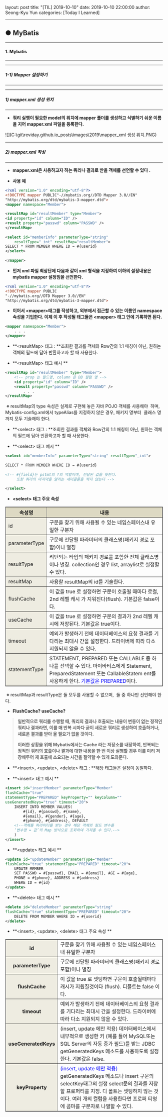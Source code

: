 layout: post
title:  "[TIL] 2019-10-10"
date:   2019-10-10 22:00:00
author: Seong-Kyu Yun
categories: [Today I Learned]











------

## ● MyBatis







------

#### 1.  Mybatis

------



------

##### 1-1) Mapper 설정하기

------



------

##### 1) mapper.xml 생성 위치

---

- **쿼리 실행이 필요한 model의 위치에 mapper 폴더를 생성하고
  식별하기 쉬운 이름을 지어 mapper.xml 파일을 등록한다.**

![](C:\git\reviday.github.io\_posts\images\2019\mapper_xml 생성 위치.PNG)





------

##### 2) mapper.xml 작성

---

- **mapper.xml은 사용하고자 하는 쿼리나 결과로 받을 객체를 선언할 수 있다 .**

- **사용 예**

```xml
<?xml version="1.0" encoding="utf-8"?>
<!DOCTYPE mapper PUBLIC"-//mybatis.org//DTD Mapper 3.0//EN"
"http://mybatis.org/dtd/mybatis-3-mapper.dtd">
<mapper namespace="Member">
    
<resultMap id="resultMember" type="Member">
<id property="id" column="ID" />
<result property="passwd" column="PASSWD" />
</resultMap>
    
<select id="memberInfo" parameterType="string"
	resultType="_int" resultMap="resultMember">
SELECT * FROM MEMBER WHERE ID = #{userid}
</select>
    
</mapper>
```



- **먼저 xml 파일 최상단에 다음과 같이 xml 형식을 지정하여
  이하의 설정내용은 mybatis mapper 설정임을 선언한다.**

```xml
<?xml version="1.0" encoding="utf-8"?>
<!DOCTYPE mapper PUBLIC
"-//mybatis.org//DTD Mapper 3.0//EN"
"http://mybatis.org/dtd/mybatis-3-mapper.dtd">
```



- **이어서  &#60;mapper&#62;태그를 작성하고, 외부에서 접근할 수 있는 이름인
  namespace 속성을 기입한다. 이제 이 후 작성될 태그들은 &#60;mapper&#62;
  태그 안에 기록하면 된다.**

```xml
<mapper namespace="Member">
	. . .
</mapper>
```



- **&#60;resultMap&#62; 태그 : **조회한 결과를 객체와 Row간의 1:1 매칭이 아닌,
  									원하는 객체의 필드에 담아 반환하고자 할 때 사용한다.

- **&#60;resultMap&#62; 태그  예시 **

```xml
<resultMap id="resultMember" type="Member">
	<!-- prop 는 필드명, column 은 DB 컬럼 명 -->
	<id property="id" column="ID" />
	<result property="passwd" column="PASSWD" />
		. . .
</resultMap>
```

​	※ resultMap의 type 속성은 실제로 구현해 놓은 자바 POJO 객체를 사용해야
​	하며, Mybatis-config.xml에서 typeAlias를 지정하지 않은 경우, 패키지 명부터
​	클래스 명까지 모두 기술해야 한다.





- **&#60;select&#62; 태그 : **조회한 결과를 객체와 Row간의 1:1 매칭이 아닌,
  									원하는 객체의 필드에 담아 반환하고자 할 때 사용한다.

- **&#60;select&#62; 태그  예시 **

```xml
<select id="memberInfo" parameterType="string" resultType="_int">
                 
SELECT * FROM MEMBER WHERE ID = #{userid}
                 
<!-- #{field}는 pstmt의 ?의 역할이며, 전달된 값을 뜻한다. 
     또한 쿼리의 마지막을 알리는 세미콜론을 찍지 않는다 -->
                 
</select>
```



- **&#60;select&#62; 태그  주요 속성**

<table border="1">
    <tr style="background-color: rgb(221,217,195)">
        <th>속성명</th>
        <th>내용</th>
    </tr>
    <tr>
        <td style="background-color: rgb(238,236,225)">id</td>
        <td>구문을 찾기 위해 사용될 수 있는 네임스페이스내 유일한 구분자</td>
    </tr>
    <tr>
        <td style="background-color: rgb(238,236,225)">parameterType</td>
        <td>구문에 전달될 파라미터의 클래스명(패키지 경로 포함)이나 별칭</td>
    </tr>
    <tr>
        <td style="background-color: rgb(238,236,225)">resultType</td>
        <td>리턴되는 타입의 패키지 경로를 포함한 전체 클래스명이나 별칭.
            collection인 경우 list, arraylist로 설정할 수 있다.</td>
    </tr>
    <tr>
        <td style="background-color: rgb(238,236,225)">resultMap</td>
        <td>사용할 resultMap의 id를 기술한다.</td>
    </tr>
    <tr>
        <td style="background-color: rgb(238,236,225)">flushCache</td>
        <td>이 값을 true 로 설정하면 구문이 호출될 때마다 로컬, 2nd 레벨 캐시
            가 지워진다(flush). 기본값은 false이다.</td>
    </tr>
    <tr>
        <td style="background-color: rgb(238,236,225)">useCache</td>
        <td>이 값을 true 로 설정하면 구문의 결과가 2nd 레벨 캐시에 저장된다.
            기본값은 true이다.</td>
    </tr>
    <tr>
        <td style="background-color: rgb(238,236,225)">timeout</td>
        <td>예외가 발생하기 전에 데이터베이스의 요청 결과를 기다리는 최대시
            간을 설정한다. 드라이버에 따라 다소 지원되지 않을 수 있다.</td>
    </tr>
    <tr>
        <td style="background-color: rgb(238,236,225)">statementType</td>
        <td>STATEMENT, PREPARED 또는 CALLABLE 중 하나를 선택할 수 있다.
            마이바티스에게 Statement, PreparedStatement 또는 CallableStatem
            ent를 사용하게 한다. <span style="color:blue">기본값은 PREPARED</span>이다.</td>
    </tr>
</table>

​	※ resultMap과 resultType은 둘 모두를 사용할 수 없으며,
​		둘 중 하나만 선언해야 한다.



- **FlushCache? useCache?**

> **일반적으로 쿼리를 수행할 때, 쿼리의 결과나 호출되는 내용이 변동이 없는
> 정적인 쿼리나 결과라면, 이를 매 반복 시마다 굳이 새로운 쿼리로 생성하여
> 호출하거나, 새로운 결과를 받아 올 필요가 없을 것이다.**
>
> **이러한 상황을 위해 Mybatis에서는 Cache 라는 저장소를 내장하여,
> 반복되는 정적인 쿼리의 호출이나 결과에 대한 내용을 한 번 이상 실행할
> 경우 이를 미리 저장해두어 재 호출에 소요되는 시간을 절약할 수 있게
> 도와준다.**



- **&#60;insert&#62;, &#60;update&#62;, &#60;delete&#62; 태그 : **해당 태그들은 설정이 동일하다.

- **&#60;insert&#62; 태그  예시 **

```xml
<insert id="insertMember" parameterType="Member"
flushCache="true"
statementType="PREPARED" keyProperty="" keyColumn=""
useGeneratedKeys="true" timeout="20">
    INSERT INTO MEMBER VALUES(
   	 	#{id}, #{passwd}, #{name},
   	 	#{email}, #{gender}, #{age},
    	#{phone}, #{address}, DEFAULT
    <!--객체를 파라미터를 받는 경우 해당 객체의 필드 변수를
	‘변수명 = 값’의 Map 방식으로 조회하여 가져올 수 있다.-->
	)
</insert>
```

- **&#60;update&#62; 태그  예시 **

```xml
<update id="updateMember" parameterType="Member"
flushCache="true" statementType="PREPARED" timeout="20">
    UPDATE MEMBER
    SET PASSWD = #{passwd}, EMAIL = #{email}, AGE = #{age},
    PHONE = #{phone}, ADDRESS = #{address}
    WHERE ID = #{id}
</update>
```

- **&#60;delete&#62; 태그  예시 **

```xml
<delete id="deleteMember" parameterType="string"
flushCache="true" statementType="PREPARED" timeout="20">
	DELETE FROM MEMBER WHERE ID = #{userid}
</delete>
```



- **&#60;insert&#62;, &#60;update&#62;, &#60;delete&#62; 태그 주요 속성 **

<table border="1">
    <tr>
        <th style="background-color: rgb(238,236,225)">id</th>
        <td>구문을 찾기 위해 사용될 수 있는 네임스페이스내 유일한 구분자</td>
    </tr>
    <tr>
        <th style="background-color: rgb(238,236,225)">parameterType</th>
        <td>구문에 전달될 파라미터의 클래스명(패키지 경로 포함)이나 별칭</td>
    </tr>
    <tr>
        <th style="background-color: rgb(238,236,225)">flushCache</th>
        <td>이 값을 true 로 셋팅하면 구문이 호출될때마다 캐시가 지원질것이다
            (flush). 디폴트는 false 이다.</td>
    </tr>
    <tr>
        <th style="background-color: rgb(238,236,225)">timeout</th>
        <td>예외가 발생하기 전에 데이터베이스의 요청 결과를 기다리는 최대시
            간을 설정한다. 드라이버에 따라 다소 지원되지 않을 수 있다.</td>
    </tr>
    <tr>
        <th style="background-color: rgb(238,236,225)">useGeneratedKeys</th>
        <td>(insert, update 에만 적용) 데이터베이스에서 내부적으로 생성한 키
            (예를 들어 MySQL또는 SQL Server의 자동 증가 필드)를 받는 JDBC
            getGeneratedKeys 메소드를 사용하도록 설정한다. 기본값은 false.</td>
    </tr>
    <tr>
        <th style="background-color: rgb(238,236,225)">keyProperty</th>
        <td><span style="color:blue">(insert, update 에만 적용)</span> getGeneratedKeys 메소드나 insert 구문의
            selectKey태그의 설정 select문의 결과를 저장할 프로퍼티를 지정. 디
            폴트는 셋팅하지 않는 것이다. 여러 개의 컬럼을 사용한다면 프로퍼
            티명에 콤마를 구분자로 나열할 수 있다.</td>
    </tr>
</table>





